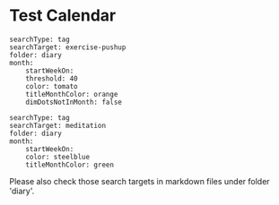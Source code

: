 # Test Calendar

``` tracker
searchType: tag
searchTarget: exercise-pushup
folder: diary
month:
    startWeekOn:
    threshold: 40
    color: tomato
	titleMonthColor: orange
    dimDotsNotInMonth: false
```

``` tracker
searchType: tag
searchTarget: meditation
folder: diary
month:
    startWeekOn: 
    color: steelblue
	titleMonthColor: green
```

Please also check those search targets in markdown files under folder 'diary'.

